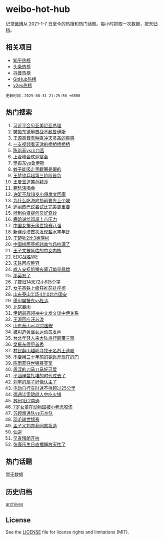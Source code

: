 # weibo-hot-hub

记录[微博](https://www.weibo.com)从 2021-1-7 日至今的热搜和热门话题。每小时抓取一次数据，按天[归档](archives)。

## 相关项目

- [知乎热榜](https://github.com/snaildev/zhihu-hot-hub)
- [头条热榜](https://github.com/snaildev/toutiao-hot-hub)
- [抖音热榜](https://github.com/snaildev/douyin-hot-hub)
- [GitHub热榜](https://github.com/snaildev/github-hot-hub)
- [v2ex热榜](https://github.com/snaildev/v2ex-hot-hub)


`更新时间：2025-08-31 21:25:50 +0800`

## 热门搜索

1. [习近平会见亚美尼亚总理](https://m.weibo.cn/search?containerid=100103type%3D1%26t%3D10%26q%3D%23%E4%B9%A0%E8%BF%91%E5%B9%B3%E4%BC%9A%E8%A7%81%E4%BA%9A%E7%BE%8E%E5%B0%BC%E4%BA%9A%E6%80%BB%E7%90%86%23&stream_entry_id=51&isnewpage=1&extparam=seat%3D1%26pos%3D0%26c_type%3D51%26cate%3D10103%26q%3D%2523%25E4%25B9%25A0%25E8%25BF%2591%25E5%25B9%25B3%25E4%25BC%259A%25E8%25A7%2581%25E4%25BA%259A%25E7%25BE%258E%25E5%25B0%25BC%25E4%25BA%259A%25E6%2580%25BB%25E7%2590%2586%2523%26filter_type%3Drealtimehot%26dgr%3D0%26stream_entry_id%3D51%26display_time%3D1756646749%26pre_seqid%3D175664674942892971337)
1. [樊振东德甲首战不敌鲁伊斯](https://m.weibo.cn/search?containerid=100103type%3D1%26t%3D10%26q%3D%23%E6%A8%8A%E6%8C%AF%E4%B8%9C%E5%BE%B7%E7%94%B2%E9%A6%96%E6%88%98%E4%B8%8D%E6%95%8C%E9%B2%81%E4%BC%8A%E6%96%AF%23&stream_entry_id=31&isnewpage=1&extparam=seat%3D1%26c_type%3D31%26cate%3D5001%26q%3D%2523%25E6%25A8%258A%25E6%258C%25AF%25E4%25B8%259C%25E5%25BE%25B7%25E7%2594%25B2%25E9%25A6%2596%25E6%2588%2598%25E4%25B8%258D%25E6%2595%258C%25E9%25B2%2581%25E4%25BC%258A%25E6%2596%25AF%2523%26flag%3D1%26dgr%3D0%26stream_entry_id%3D31%26pos%3D0%26realpos%3D1%26band_rank%3D1%26filter_type%3Drealtimehot%26lcate%3D5001%26display_time%3D1756646749%26pre_seqid%3D175664674942892971337)
1. [王源高音有种直冲天灵盖的爽感](https://m.weibo.cn/search?containerid=100103type%3D1%26t%3D10%26q%3D%E7%8E%8B%E6%BA%90%E9%AB%98%E9%9F%B3%E6%9C%89%E7%A7%8D%E7%9B%B4%E5%86%B2%E5%A4%A9%E7%81%B5%E7%9B%96%E7%9A%84%E7%88%BD%E6%84%9F&stream_entry_id=31&isnewpage=1&extparam=seat%3D1%26c_type%3D31%26cate%3D5001%26q%3D%25E7%258E%258B%25E6%25BA%2590%25E9%25AB%2598%25E9%259F%25B3%25E6%259C%2589%25E7%25A7%258D%25E7%259B%25B4%25E5%2586%25B2%25E5%25A4%25A9%25E7%2581%25B5%25E7%259B%2596%25E7%259A%2584%25E7%2588%25BD%25E6%2584%259F%26flag%3D1%26dgr%3D0%26stream_entry_id%3D31%26pos%3D1%26realpos%3D2%26band_rank%3D2%26filter_type%3Drealtimehot%26lcate%3D5001%26display_time%3D1756646749%26pre_seqid%3D175664674942892971337)
1. [一支视频看天津的桥桥桥桥桥](https://m.weibo.cn/search?containerid=100103type%3D1%26t%3D10%26q%3D%23%E4%B8%80%E6%94%AF%E8%A7%86%E9%A2%91%E7%9C%8B%E5%A4%A9%E6%B4%A5%E7%9A%84%E6%A1%A5%E6%A1%A5%E6%A1%A5%E6%A1%A5%E6%A1%A5%23&stream_entry_id=31&isnewpage=1&extparam=seat%3D1%26c_type%3D31%26cate%3D5001%26q%3D%2523%25E4%25B8%2580%25E6%2594%25AF%25E8%25A7%2586%25E9%25A2%2591%25E7%259C%258B%25E5%25A4%25A9%25E6%25B4%25A5%25E7%259A%2584%25E6%25A1%25A5%25E6%25A1%25A5%25E6%25A1%25A5%25E6%25A1%25A5%25E6%25A1%25A5%2523%26flag%3D0%26dgr%3D0%26stream_entry_id%3D31%26pos%3D2%26realpos%3D3%26band_rank%3D3%26filter_type%3Drealtimehot%26lcate%3D5001%26display_time%3D1756646749%26pre_seqid%3D175664674942892971337)
1. [陈雨菲vs山口茜](https://m.weibo.cn/search?containerid=100103type%3D1%26t%3D10%26q%3D%23%E9%99%88%E9%9B%A8%E8%8F%B2vs%E5%B1%B1%E5%8F%A3%E8%8C%9C%23&stream_entry_id=31&isnewpage=1&extparam=seat%3D1%26c_type%3D31%26cate%3D5001%26q%3D%2523%25E9%2599%2588%25E9%259B%25A8%25E8%258F%25B2vs%25E5%25B1%25B1%25E5%258F%25A3%25E8%258C%259C%2523%26flag%3D1%26dgr%3D0%26stream_entry_id%3D31%26pos%3D3%26realpos%3D4%26band_rank%3D4%26filter_type%3Drealtimehot%26lcate%3D5001%26display_time%3D1756646749%26pre_seqid%3D175664674942892971337)
1. [上合峰会欢迎宴会](https://m.weibo.cn/search?containerid=100103type%3D1%26t%3D10%26q%3D%23%E4%B8%8A%E5%90%88%E5%B3%B0%E4%BC%9A%E6%AC%A2%E8%BF%8E%E5%AE%B4%E4%BC%9A%23&stream_entry_id=31&isnewpage=1&extparam=seat%3D1%26c_type%3D31%26cate%3D5001%26q%3D%2523%25E4%25B8%258A%25E5%2590%2588%25E5%25B3%25B0%25E4%25BC%259A%25E6%25AC%25A2%25E8%25BF%258E%25E5%25AE%25B4%25E4%25BC%259A%2523%26flag%3D1%26dgr%3D0%26stream_entry_id%3D31%26pos%3D4%26realpos%3D5%26band_rank%3D5%26filter_type%3Drealtimehot%26lcate%3D5001%26display_time%3D1756646749%26pre_seqid%3D175664674942892971337)
1. [樊振东vs鲁伊斯](https://m.weibo.cn/search?containerid=100103type%3D1%26t%3D10%26q%3D%23%E6%A8%8A%E6%8C%AF%E4%B8%9Cvs%E9%B2%81%E4%BC%8A%E6%96%AF%23&stream_entry_id=31&isnewpage=1&extparam=seat%3D1%26c_type%3D31%26cate%3D5001%26q%3D%2523%25E6%25A8%258A%25E6%258C%25AF%25E4%25B8%259Cvs%25E9%25B2%2581%25E4%25BC%258A%25E6%2596%25AF%2523%26flag%3D1%26dgr%3D0%26stream_entry_id%3D31%26pos%3D5%26realpos%3D6%26band_rank%3D6%26filter_type%3Drealtimehot%26lcate%3D5001%26display_time%3D1756646749%26pre_seqid%3D175664674942892971337)
1. [蚊子能吸走黑眼圈是假的](https://m.weibo.cn/search?containerid=100103type%3D1%26t%3D10%26q%3D%23%E8%9A%8A%E5%AD%90%E8%83%BD%E5%90%B8%E8%B5%B0%E9%BB%91%E7%9C%BC%E5%9C%88%E6%98%AF%E5%81%87%E7%9A%84%23&stream_entry_id=31&isnewpage=1&extparam=seat%3D1%26c_type%3D31%26is_ad_pos%3D1%26cate%3D5001%26q%3D%2523%25E8%259A%258A%25E5%25AD%2590%25E8%2583%25BD%25E5%2590%25B8%25E8%25B5%25B0%25E9%25BB%2591%25E7%259C%25BC%25E5%259C%2588%25E6%2598%25AF%25E5%2581%2587%25E7%259A%2584%2523%26dgr%3D0%26adid%3D299314%26pos%3D6%26lcate%3D5001%26band_rank%3D7%26filter_type%3Drealtimehot%26stream_entry_id%3D31%26display_time%3D1756646749%26pre_seqid%3D175664674942892971337)
1. [王楚钦乒超第三阶段首负](https://m.weibo.cn/search?containerid=100103type%3D1%26t%3D10%26q%3D%E7%8E%8B%E6%A5%9A%E9%92%A6%E4%B9%92%E8%B6%85%E7%AC%AC%E4%B8%89%E9%98%B6%E6%AE%B5%E9%A6%96%E8%B4%9F&stream_entry_id=31&isnewpage=1&extparam=seat%3D1%26c_type%3D31%26cate%3D5001%26q%3D%25E7%258E%258B%25E6%25A5%259A%25E9%2592%25A6%25E4%25B9%2592%25E8%25B6%2585%25E7%25AC%25AC%25E4%25B8%2589%25E9%2598%25B6%25E6%25AE%25B5%25E9%25A6%2596%25E8%25B4%259F%26flag%3D1%26dgr%3D0%26stream_entry_id%3D31%26pos%3D7%26realpos%3D7%26band_rank%3D7%26filter_type%3Drealtimehot%26lcate%3D5001%26display_time%3D1756646749%26pre_seqid%3D175664674942892971337)
1. [王曼昱逗笑孙颖莎](https://m.weibo.cn/search?containerid=100103type%3D1%26t%3D10%26q%3D%E7%8E%8B%E6%9B%BC%E6%98%B1%E9%80%97%E7%AC%91%E5%AD%99%E9%A2%96%E8%8E%8E&stream_entry_id=31&isnewpage=1&extparam=seat%3D1%26c_type%3D31%26cate%3D5001%26q%3D%25E7%258E%258B%25E6%259B%25BC%25E6%2598%25B1%25E9%2580%2597%25E7%25AC%2591%25E5%25AD%2599%25E9%25A2%2596%25E8%258E%258E%26flag%3D1%26dgr%3D0%26stream_entry_id%3D31%26pos%3D8%26realpos%3D8%26band_rank%3D8%26filter_type%3Drealtimehot%26lcate%3D5001%26display_time%3D1756646749%26pre_seqid%3D175664674942892971337)
1. [鹿晗演唱会](https://m.weibo.cn/search?containerid=100103type%3D1%26t%3D10%26q%3D%E9%B9%BF%E6%99%97%E6%BC%94%E5%94%B1%E4%BC%9A&stream_entry_id=31&isnewpage=1&extparam=seat%3D1%26c_type%3D31%26cate%3D5001%26q%3D%25E9%25B9%25BF%25E6%2599%2597%25E6%25BC%2594%25E5%2594%25B1%25E4%25BC%259A%26flag%3D1%26dgr%3D0%26stream_entry_id%3D31%26pos%3D9%26realpos%3D9%26band_rank%3D9%26filter_type%3Drealtimehot%26lcate%3D5001%26display_time%3D1756646749%26pre_seqid%3D175664674942892971337)
1. [许昕不敌18岁小将发文回家](https://m.weibo.cn/search?containerid=100103type%3D1%26t%3D10%26q%3D%23%E8%AE%B8%E6%98%95%E4%B8%8D%E6%95%8C18%E5%B2%81%E5%B0%8F%E5%B0%86%E5%8F%91%E6%96%87%E5%9B%9E%E5%AE%B6%23&stream_entry_id=31&isnewpage=1&extparam=seat%3D1%26c_type%3D31%26cate%3D5001%26q%3D%2523%25E8%25AE%25B8%25E6%2598%2595%25E4%25B8%258D%25E6%2595%258C18%25E5%25B2%2581%25E5%25B0%258F%25E5%25B0%2586%25E5%258F%2591%25E6%2596%2587%25E5%259B%259E%25E5%25AE%25B6%2523%26flag%3D0%26dgr%3D0%26stream_entry_id%3D31%26pos%3D10%26realpos%3D10%26band_rank%3D10%26filter_type%3Drealtimehot%26lcate%3D5001%26display_time%3D1756646749%26pre_seqid%3D175664674942892971337)
1. [为什么吃海底捞前要先上个坡](https://m.weibo.cn/search?containerid=100103type%3D1%26t%3D10%26q%3D%23%E4%B8%BA%E4%BB%80%E4%B9%88%E5%90%83%E6%B5%B7%E5%BA%95%E6%8D%9E%E5%89%8D%E8%A6%81%E5%85%88%E4%B8%8A%E4%B8%AA%E5%9D%A1%23&stream_entry_id=31&isnewpage=1&extparam=seat%3D1%26c_type%3D31%26cate%3D5001%26q%3D%2523%25E4%25B8%25BA%25E4%25BB%2580%25E4%25B9%2588%25E5%2590%2583%25E6%25B5%25B7%25E5%25BA%2595%25E6%258D%259E%25E5%2589%258D%25E8%25A6%2581%25E5%2585%2588%25E4%25B8%258A%25E4%25B8%25AA%25E5%259D%25A1%2523%26flag%3D1%26dgr%3D0%26stream_entry_id%3D31%26pos%3D11%26realpos%3D11%26band_rank%3D11%26filter_type%3Drealtimehot%26lcate%3D5001%26display_time%3D1756646749%26pre_seqid%3D175664674942892971337)
1. [迪丽热巴说尝试比完美更重要](https://m.weibo.cn/search?containerid=100103type%3D1%26t%3D10%26q%3D%23%E8%BF%AA%E4%B8%BD%E7%83%AD%E5%B7%B4%E8%AF%B4%E5%B0%9D%E8%AF%95%E6%AF%94%E5%AE%8C%E7%BE%8E%E6%9B%B4%E9%87%8D%E8%A6%81%23&stream_entry_id=31&isnewpage=1&extparam=seat%3D1%26c_type%3D31%26cate%3D5001%26q%3D%2523%25E8%25BF%25AA%25E4%25B8%25BD%25E7%2583%25AD%25E5%25B7%25B4%25E8%25AF%25B4%25E5%25B0%259D%25E8%25AF%2595%25E6%25AF%2594%25E5%25AE%258C%25E7%25BE%258E%25E6%259B%25B4%25E9%2587%258D%25E8%25A6%2581%2523%26flag%3D1%26dgr%3D0%26stream_entry_id%3D31%26pos%3D12%26realpos%3D12%26band_rank%3D12%26filter_type%3Drealtimehot%26lcate%3D5001%26display_time%3D1756646749%26pre_seqid%3D175664674942892971337)
1. [听到伯贤提何炅好奇妙](https://m.weibo.cn/search?containerid=100103type%3D1%26t%3D10%26q%3D%E5%90%AC%E5%88%B0%E4%BC%AF%E8%B4%A4%E6%8F%90%E4%BD%95%E7%82%85%E5%A5%BD%E5%A5%87%E5%A6%99&stream_entry_id=31&isnewpage=1&extparam=seat%3D1%26c_type%3D31%26cate%3D5001%26q%3D%25E5%2590%25AC%25E5%2588%25B0%25E4%25BC%25AF%25E8%25B4%25A4%25E6%258F%2590%25E4%25BD%2595%25E7%2582%2585%25E5%25A5%25BD%25E5%25A5%2587%25E5%25A6%2599%26flag%3D1%26dgr%3D0%26stream_entry_id%3D31%26pos%3D13%26realpos%3D13%26band_rank%3D13%26filter_type%3Drealtimehot%26lcate%3D5001%26display_time%3D1756646749%26pre_seqid%3D175664674942892971337)
1. [鹿晗说给邓超上点压力](https://m.weibo.cn/search?containerid=100103type%3D1%26t%3D10%26q%3D%E9%B9%BF%E6%99%97%E8%AF%B4%E7%BB%99%E9%82%93%E8%B6%85%E4%B8%8A%E7%82%B9%E5%8E%8B%E5%8A%9B&stream_entry_id=31&isnewpage=1&extparam=seat%3D1%26c_type%3D31%26cate%3D5001%26q%3D%25E9%25B9%25BF%25E6%2599%2597%25E8%25AF%25B4%25E7%25BB%2599%25E9%2582%2593%25E8%25B6%2585%25E4%25B8%258A%25E7%2582%25B9%25E5%258E%258B%25E5%258A%259B%26flag%3D1%26dgr%3D0%26stream_entry_id%3D31%26pos%3D14%26realpos%3D14%26band_rank%3D14%26filter_type%3Drealtimehot%26lcate%3D5001%26display_time%3D1756646749%26pre_seqid%3D175664674942892971337)
1. [中国女排无缘世锦赛八强](https://m.weibo.cn/search?containerid=100103type%3D1%26t%3D10%26q%3D%23%E4%B8%AD%E5%9B%BD%E5%A5%B3%E6%8E%92%E6%97%A0%E7%BC%98%E4%B8%96%E9%94%A6%E8%B5%9B%E5%85%AB%E5%BC%BA%23&stream_entry_id=31&isnewpage=1&extparam=seat%3D1%26c_type%3D31%26cate%3D5001%26q%3D%2523%25E4%25B8%25AD%25E5%259B%25BD%25E5%25A5%25B3%25E6%258E%2592%25E6%2597%25A0%25E7%25BC%2598%25E4%25B8%2596%25E9%2594%25A6%25E8%25B5%259B%25E5%2585%25AB%25E5%25BC%25BA%2523%26flag%3D1%26dgr%3D0%26stream_entry_id%3D31%26pos%3D15%26realpos%3D15%26band_rank%3D15%26filter_type%3Drealtimehot%26lcate%3D5001%26display_time%3D1756646749%26pre_seqid%3D175664674942892971337)
1. [新疆沙漠首次发现盐水丰年虾](https://m.weibo.cn/search?containerid=100103type%3D1%26t%3D10%26q%3D%23%E6%96%B0%E7%96%86%E6%B2%99%E6%BC%A0%E9%A6%96%E6%AC%A1%E5%8F%91%E7%8E%B0%E7%9B%90%E6%B0%B4%E4%B8%B0%E5%B9%B4%E8%99%BE%23&stream_entry_id=31&isnewpage=1&extparam=seat%3D1%26c_type%3D31%26cate%3D5001%26q%3D%2523%25E6%2596%25B0%25E7%2596%2586%25E6%25B2%2599%25E6%25BC%25A0%25E9%25A6%2596%25E6%25AC%25A1%25E5%258F%2591%25E7%258E%25B0%25E7%259B%2590%25E6%25B0%25B4%25E4%25B8%25B0%25E5%25B9%25B4%25E8%2599%25BE%2523%26flag%3D0%26dgr%3D0%26stream_entry_id%3D31%26pos%3D16%26realpos%3D16%26band_rank%3D16%26filter_type%3Drealtimehot%26lcate%3D5001%26display_time%3D1756646749%26pre_seqid%3D175664674942892971337)
1. [王楚钦2比3徐瑛彬](https://m.weibo.cn/search?containerid=100103type%3D1%26t%3D10%26q%3D%23%E7%8E%8B%E6%A5%9A%E9%92%A62%E6%AF%943%E5%BE%90%E7%91%9B%E5%BD%AC%23&stream_entry_id=31&isnewpage=1&extparam=seat%3D1%26c_type%3D31%26cate%3D5001%26q%3D%2523%25E7%258E%258B%25E6%25A5%259A%25E9%2592%25A62%25E6%25AF%25943%25E5%25BE%2590%25E7%2591%259B%25E5%25BD%25AC%2523%26flag%3D1%26dgr%3D0%26stream_entry_id%3D31%26pos%3D17%26realpos%3D17%26band_rank%3D17%26filter_type%3Drealtimehot%26lcate%3D5001%26display_time%3D1756646749%26pre_seqid%3D175664674942892971337)
1. [中国排面亮相越南气场拉满了](https://m.weibo.cn/search?containerid=100103type%3D1%26t%3D10%26q%3D%23%E4%B8%AD%E5%9B%BD%E6%8E%92%E9%9D%A2%E4%BA%AE%E7%9B%B8%E8%B6%8A%E5%8D%97%E6%B0%94%E5%9C%BA%E6%8B%89%E6%BB%A1%E4%BA%86%23&stream_entry_id=31&isnewpage=1&extparam=seat%3D1%26c_type%3D31%26cate%3D5001%26q%3D%2523%25E4%25B8%25AD%25E5%259B%25BD%25E6%258E%2592%25E9%259D%25A2%25E4%25BA%25AE%25E7%259B%25B8%25E8%25B6%258A%25E5%258D%2597%25E6%25B0%2594%25E5%259C%25BA%25E6%258B%2589%25E6%25BB%25A1%25E4%25BA%2586%2523%26flag%3D1%26dgr%3D0%26stream_entry_id%3D31%26pos%3D18%26realpos%3D18%26band_rank%3D18%26filter_type%3Drealtimehot%26lcate%3D5001%26display_time%3D1756646749%26pre_seqid%3D175664674942892971337)
1. [王子文被低估的中女内核](https://m.weibo.cn/search?containerid=100103type%3D1%26t%3D10%26q%3D%E7%8E%8B%E5%AD%90%E6%96%87%E8%A2%AB%E4%BD%8E%E4%BC%B0%E7%9A%84%E4%B8%AD%E5%A5%B3%E5%86%85%E6%A0%B8&stream_entry_id=31&isnewpage=1&extparam=seat%3D1%26c_type%3D31%26cate%3D5001%26q%3D%25E7%258E%258B%25E5%25AD%2590%25E6%2596%2587%25E8%25A2%25AB%25E4%25BD%258E%25E4%25BC%25B0%25E7%259A%2584%25E4%25B8%25AD%25E5%25A5%25B3%25E5%2586%2585%25E6%25A0%25B8%26flag%3D1%26dgr%3D0%26stream_entry_id%3D31%26pos%3D19%26realpos%3D19%26band_rank%3D19%26filter_type%3Drealtimehot%26lcate%3D5001%26display_time%3D1756646749%26pre_seqid%3D175664674942892971337)
1. [EDG战胜WE](https://m.weibo.cn/search?containerid=100103type%3D1%26t%3D10%26q%3D%23EDG%E6%88%98%E8%83%9CWE%23&stream_entry_id=31&isnewpage=1&extparam=seat%3D1%26c_type%3D31%26cate%3D5001%26q%3D%2523EDG%25E6%2588%2598%25E8%2583%259CWE%2523%26flag%3D1%26dgr%3D0%26stream_entry_id%3D31%26pos%3D20%26realpos%3D20%26band_rank%3D20%26filter_type%3Drealtimehot%26lcate%3D5001%26display_time%3D1756646749%26pre_seqid%3D175664674942892971337)
1. [宋轶回应整容](https://m.weibo.cn/search?containerid=100103type%3D1%26t%3D10%26q%3D%E5%AE%8B%E8%BD%B6%E5%9B%9E%E5%BA%94%E6%95%B4%E5%AE%B9&stream_entry_id=31&isnewpage=1&extparam=seat%3D1%26c_type%3D31%26cate%3D5001%26q%3D%25E5%25AE%258B%25E8%25BD%25B6%25E5%259B%259E%25E5%25BA%2594%25E6%2595%25B4%25E5%25AE%25B9%26flag%3D2%26dgr%3D0%26stream_entry_id%3D31%26pos%3D21%26realpos%3D21%26band_rank%3D21%26filter_type%3Drealtimehot%26lcate%3D5001%26display_time%3D1756646749%26pre_seqid%3D175664674942892971337)
1. [成人安抚奶嘴夜间订单量暴增](https://m.weibo.cn/search?containerid=100103type%3D1%26t%3D10%26q%3D%23%E6%88%90%E4%BA%BA%E5%AE%89%E6%8A%9A%E5%A5%B6%E5%98%B4%E5%A4%9C%E9%97%B4%E8%AE%A2%E5%8D%95%E9%87%8F%E6%9A%B4%E5%A2%9E%23&stream_entry_id=31&isnewpage=1&extparam=seat%3D1%26c_type%3D31%26cate%3D5001%26q%3D%2523%25E6%2588%2590%25E4%25BA%25BA%25E5%25AE%2589%25E6%258A%259A%25E5%25A5%25B6%25E5%2598%25B4%25E5%25A4%259C%25E9%2597%25B4%25E8%25AE%25A2%25E5%258D%2595%25E9%2587%258F%25E6%259A%25B4%25E5%25A2%259E%2523%26flag%3D2%26dgr%3D0%26stream_entry_id%3D31%26pos%3D22%26realpos%3D22%26band_rank%3D22%26filter_type%3Drealtimehot%26lcate%3D5001%26display_time%3D1756646749%26pre_seqid%3D175664674942892971337)
1. [那英怒了](https://m.weibo.cn/search?containerid=100103type%3D1%26t%3D10%26q%3D%23%E9%82%A3%E8%8B%B1%E6%80%92%E4%BA%86%23&stream_entry_id=31&isnewpage=1&extparam=seat%3D1%26c_type%3D31%26cate%3D5001%26q%3D%2523%25E9%2582%25A3%25E8%258B%25B1%25E6%2580%2592%25E4%25BA%2586%2523%26flag%3D2%26dgr%3D0%26stream_entry_id%3D31%26pos%3D23%26realpos%3D23%26band_rank%3D23%26filter_type%3Drealtimehot%26lcate%3D5001%26display_time%3D1756646749%26pre_seqid%3D175664674942892971337)
1. [子夜归14天72小时5个字](https://m.weibo.cn/search?containerid=100103type%3D1%26t%3D10%26q%3D%E5%AD%90%E5%A4%9C%E5%BD%9214%E5%A4%A972%E5%B0%8F%E6%97%B65%E4%B8%AA%E5%AD%97&stream_entry_id=31&isnewpage=1&extparam=seat%3D1%26c_type%3D31%26cate%3D5001%26q%3D%25E5%25AD%2590%25E5%25A4%259C%25E5%25BD%259214%25E5%25A4%25A972%25E5%25B0%258F%25E6%2597%25B65%25E4%25B8%25AA%25E5%25AD%2597%26flag%3D0%26dgr%3D0%26stream_entry_id%3D31%26pos%3D24%26realpos%3D24%26band_rank%3D24%26filter_type%3Drealtimehot%26lcate%3D5001%26display_time%3D1756646749%26pre_seqid%3D175664674942892971337)
1. [女子高铁上疯狂推前排座椅](https://m.weibo.cn/search?containerid=100103type%3D1%26t%3D10%26q%3D%23%E5%A5%B3%E5%AD%90%E9%AB%98%E9%93%81%E4%B8%8A%E7%96%AF%E7%8B%82%E6%8E%A8%E5%89%8D%E6%8E%92%E5%BA%A7%E6%A4%85%23&stream_entry_id=31&isnewpage=1&extparam=seat%3D1%26c_type%3D31%26cate%3D5001%26q%3D%2523%25E5%25A5%25B3%25E5%25AD%2590%25E9%25AB%2598%25E9%2593%2581%25E4%25B8%258A%25E7%2596%25AF%25E7%258B%2582%25E6%258E%25A8%25E5%2589%258D%25E6%258E%2592%25E5%25BA%25A7%25E6%25A4%2585%2523%26flag%3D0%26dgr%3D0%26stream_entry_id%3D31%26pos%3D25%26realpos%3D25%26band_rank%3D25%26filter_type%3Drealtimehot%26lcate%3D5001%26display_time%3D1756646749%26pre_seqid%3D175664674942892971337)
1. [山东泰山半场4比0北京国安](https://m.weibo.cn/search?containerid=100103type%3D1%26t%3D10%26q%3D%23%E5%B1%B1%E4%B8%9C%E6%B3%B0%E5%B1%B1%E5%8D%8A%E5%9C%BA4%E6%AF%940%E5%8C%97%E4%BA%AC%E5%9B%BD%E5%AE%89%23&stream_entry_id=31&isnewpage=1&extparam=seat%3D1%26c_type%3D31%26cate%3D5001%26q%3D%2523%25E5%25B1%25B1%25E4%25B8%259C%25E6%25B3%25B0%25E5%25B1%25B1%25E5%258D%258A%25E5%259C%25BA4%25E6%25AF%25940%25E5%258C%2597%25E4%25BA%25AC%25E5%259B%25BD%25E5%25AE%2589%2523%26flag%3D1%26dgr%3D0%26stream_entry_id%3D31%26pos%3D26%26realpos%3D26%26band_rank%3D26%26filter_type%3Drealtimehot%26lcate%3D5001%26display_time%3D1756646749%26pre_seqid%3D175664674942892971337)
1. [德甲樊振东vs杜达](https://m.weibo.cn/search?containerid=100103type%3D1%26t%3D10%26q%3D%23%E5%BE%B7%E7%94%B2%E6%A8%8A%E6%8C%AF%E4%B8%9Cvs%E6%9D%9C%E8%BE%BE%23&stream_entry_id=31&isnewpage=1&extparam=seat%3D1%26c_type%3D31%26cate%3D5001%26q%3D%2523%25E5%25BE%25B7%25E7%2594%25B2%25E6%25A8%258A%25E6%258C%25AF%25E4%25B8%259Cvs%25E6%259D%259C%25E8%25BE%25BE%2523%26flag%3D1%26dgr%3D0%26stream_entry_id%3D31%26pos%3D27%26realpos%3D27%26band_rank%3D27%26filter_type%3Drealtimehot%26lcate%3D5001%26display_time%3D1756646749%26pre_seqid%3D175664674942892971337)
1. [北京暴雨](https://m.weibo.cn/search?containerid=100103type%3D1%26t%3D10%26q%3D%E5%8C%97%E4%BA%AC%E6%9A%B4%E9%9B%A8&stream_entry_id=31&isnewpage=1&extparam=seat%3D1%26c_type%3D31%26cate%3D5001%26q%3D%25E5%258C%2597%25E4%25BA%25AC%25E6%259A%25B4%25E9%259B%25A8%26flag%3D1%26dgr%3D0%26stream_entry_id%3D31%26pos%3D28%26realpos%3D28%26band_rank%3D28%26filter_type%3Drealtimehot%26lcate%3D5001%26display_time%3D1756646749%26pre_seqid%3D175664674942892971337)
1. [伊朗最高领袖中文发文谈中伊关系](https://m.weibo.cn/search?containerid=100103type%3D1%26t%3D10%26q%3D%23%E4%BC%8A%E6%9C%97%E6%9C%80%E9%AB%98%E9%A2%86%E8%A2%96%E4%B8%AD%E6%96%87%E5%8F%91%E6%96%87%E8%B0%88%E4%B8%AD%E4%BC%8A%E5%85%B3%E7%B3%BB%23&stream_entry_id=31&isnewpage=1&extparam=seat%3D1%26c_type%3D31%26cate%3D5001%26q%3D%2523%25E4%25BC%258A%25E6%259C%2597%25E6%259C%2580%25E9%25AB%2598%25E9%25A2%2586%25E8%25A2%2596%25E4%25B8%25AD%25E6%2596%2587%25E5%258F%2591%25E6%2596%2587%25E8%25B0%2588%25E4%25B8%25AD%25E4%25BC%258A%25E5%2585%25B3%25E7%25B3%25BB%2523%26flag%3D0%26dgr%3D0%26stream_entry_id%3D31%26pos%3D29%26realpos%3D29%26band_rank%3D29%26filter_type%3Drealtimehot%26lcate%3D5001%26display_time%3D1756646749%26pre_seqid%3D175664674942892971337)
1. [王源回应汪苏泷](https://m.weibo.cn/search?containerid=100103type%3D1%26t%3D10%26q%3D%23%E7%8E%8B%E6%BA%90%E5%9B%9E%E5%BA%94%E6%B1%AA%E8%8B%8F%E6%B3%B7%23&stream_entry_id=31&isnewpage=1&extparam=seat%3D1%26c_type%3D31%26cate%3D5001%26q%3D%2523%25E7%258E%258B%25E6%25BA%2590%25E5%259B%259E%25E5%25BA%2594%25E6%25B1%25AA%25E8%258B%258F%25E6%25B3%25B7%2523%26flag%3D0%26dgr%3D0%26stream_entry_id%3D31%26pos%3D30%26realpos%3D30%26band_rank%3D30%26filter_type%3Drealtimehot%26lcate%3D5001%26display_time%3D1756646749%26pre_seqid%3D175664674942892971337)
1. [山东泰山vs北京国安](https://m.weibo.cn/search?containerid=100103type%3D1%26t%3D10%26q%3D%23%E5%B1%B1%E4%B8%9C%E6%B3%B0%E5%B1%B1vs%E5%8C%97%E4%BA%AC%E5%9B%BD%E5%AE%89%23&stream_entry_id=31&isnewpage=1&extparam=seat%3D1%26c_type%3D31%26cate%3D5001%26q%3D%2523%25E5%25B1%25B1%25E4%25B8%259C%25E6%25B3%25B0%25E5%25B1%25B1vs%25E5%258C%2597%25E4%25BA%25AC%25E5%259B%25BD%25E5%25AE%2589%2523%26flag%3D0%26dgr%3D0%26stream_entry_id%3D31%26pos%3D31%26realpos%3D31%26band_rank%3D31%26filter_type%3Drealtimehot%26lcate%3D5001%26display_time%3D1756646749%26pre_seqid%3D175664674942892971337)
1. [被AI造黄谣女运动员发声](https://m.weibo.cn/search?containerid=100103type%3D1%26t%3D10%26q%3D%23%E8%A2%ABAI%E9%80%A0%E9%BB%84%E8%B0%A3%E5%A5%B3%E8%BF%90%E5%8A%A8%E5%91%98%E5%8F%91%E5%A3%B0%23&stream_entry_id=31&isnewpage=1&extparam=seat%3D1%26c_type%3D31%26cate%3D5001%26q%3D%2523%25E8%25A2%25ABAI%25E9%2580%25A0%25E9%25BB%2584%25E8%25B0%25A3%25E5%25A5%25B3%25E8%25BF%2590%25E5%258A%25A8%25E5%2591%2598%25E5%258F%2591%25E5%25A3%25B0%2523%26flag%3D1%26dgr%3D0%26stream_entry_id%3D31%26pos%3D32%26realpos%3D32%26band_rank%3D32%26filter_type%3Drealtimehot%26lcate%3D5001%26display_time%3D1756646749%26pre_seqid%3D175664674942892971337)
1. [台北年轻人来大陆旅行颠覆三观](https://m.weibo.cn/search?containerid=100103type%3D1%26t%3D10%26q%3D%E5%8F%B0%E5%8C%97%E5%B9%B4%E8%BD%BB%E4%BA%BA%E6%9D%A5%E5%A4%A7%E9%99%86%E6%97%85%E8%A1%8C%E9%A2%A0%E8%A6%86%E4%B8%89%E8%A7%82&stream_entry_id=31&isnewpage=1&extparam=seat%3D1%26c_type%3D31%26cate%3D5001%26q%3D%25E5%258F%25B0%25E5%258C%2597%25E5%25B9%25B4%25E8%25BD%25BB%25E4%25BA%25BA%25E6%259D%25A5%25E5%25A4%25A7%25E9%2599%2586%25E6%2597%2585%25E8%25A1%258C%25E9%25A2%25A0%25E8%25A6%2586%25E4%25B8%2589%25E8%25A7%2582%26flag%3D1%26dgr%3D0%26stream_entry_id%3D31%26pos%3D33%26realpos%3D33%26band_rank%3D33%26filter_type%3Drealtimehot%26lcate%3D5001%26display_time%3D1756646749%26pre_seqid%3D175664674942892971337)
1. [樊振东德甲首秀](https://m.weibo.cn/search?containerid=100103type%3D1%26t%3D10%26q%3D%23%E6%A8%8A%E6%8C%AF%E4%B8%9C%E5%BE%B7%E7%94%B2%E9%A6%96%E7%A7%80%23&stream_entry_id=31&isnewpage=1&extparam=seat%3D1%26c_type%3D31%26cate%3D5001%26q%3D%2523%25E6%25A8%258A%25E6%258C%25AF%25E4%25B8%259C%25E5%25BE%25B7%25E7%2594%25B2%25E9%25A6%2596%25E7%25A7%2580%2523%26flag%3D0%26dgr%3D0%26stream_entry_id%3D31%26pos%3D34%26realpos%3D34%26band_rank%3D34%26filter_type%3Drealtimehot%26lcate%3D5001%26display_time%3D1756646749%26pre_seqid%3D175664674942892971337)
1. [村民翻山越岭寻找无名烈士遗骸](https://m.weibo.cn/search?containerid=100103type%3D1%26t%3D10%26q%3D%23%E6%9D%91%E6%B0%91%E7%BF%BB%E5%B1%B1%E8%B6%8A%E5%B2%AD%E5%AF%BB%E6%89%BE%E6%97%A0%E5%90%8D%E7%83%88%E5%A3%AB%E9%81%97%E9%AA%B8%23&stream_entry_id=31&isnewpage=1&extparam=seat%3D1%26c_type%3D31%26cate%3D5001%26q%3D%2523%25E6%259D%2591%25E6%25B0%2591%25E7%25BF%25BB%25E5%25B1%25B1%25E8%25B6%258A%25E5%25B2%25AD%25E5%25AF%25BB%25E6%2589%25BE%25E6%2597%25A0%25E5%2590%258D%25E7%2583%2588%25E5%25A3%25AB%25E9%2581%2597%25E9%25AA%25B8%2523%26flag%3D1%26dgr%3D0%26stream_entry_id%3D31%26pos%3D35%26realpos%3D35%26band_rank%3D35%26filter_type%3Drealtimehot%26lcate%3D5001%26display_time%3D1756646749%26pre_seqid%3D175664674942892971337)
1. [不要用三十年前的钥匙开现在的门](https://m.weibo.cn/search?containerid=100103type%3D1%26t%3D10%26q%3D%E4%B8%8D%E8%A6%81%E7%94%A8%E4%B8%89%E5%8D%81%E5%B9%B4%E5%89%8D%E7%9A%84%E9%92%A5%E5%8C%99%E5%BC%80%E7%8E%B0%E5%9C%A8%E7%9A%84%E9%97%A8&stream_entry_id=31&isnewpage=1&extparam=seat%3D1%26c_type%3D31%26cate%3D5001%26q%3D%25E4%25B8%258D%25E8%25A6%2581%25E7%2594%25A8%25E4%25B8%2589%25E5%258D%2581%25E5%25B9%25B4%25E5%2589%258D%25E7%259A%2584%25E9%2592%25A5%25E5%258C%2599%25E5%25BC%2580%25E7%258E%25B0%25E5%259C%25A8%25E7%259A%2584%25E9%2597%25A8%26flag%3D1%26dgr%3D0%26stream_entry_id%3D31%26pos%3D36%26realpos%3D36%26band_rank%3D36%26filter_type%3Drealtimehot%26lcate%3D5001%26display_time%3D1756646749%26pre_seqid%3D175664674942892971337)
1. [陈雨菲夺世锦赛亚军](https://m.weibo.cn/search?containerid=100103type%3D1%26t%3D10%26q%3D%23%E9%99%88%E9%9B%A8%E8%8F%B2%E5%A4%BA%E4%B8%96%E9%94%A6%E8%B5%9B%E4%BA%9A%E5%86%9B%23&stream_entry_id=31&isnewpage=1&extparam=seat%3D1%26c_type%3D31%26cate%3D5001%26q%3D%2523%25E9%2599%2588%25E9%259B%25A8%25E8%258F%25B2%25E5%25A4%25BA%25E4%25B8%2596%25E9%2594%25A6%25E8%25B5%259B%25E4%25BA%259A%25E5%2586%259B%2523%26flag%3D1%26dgr%3D0%26stream_entry_id%3D31%26pos%3D37%26realpos%3D37%26band_rank%3D37%26filter_type%3Drealtimehot%26lcate%3D5001%26display_time%3D1756646749%26pre_seqid%3D175664674942892971337)
1. [周深的刀马刀马好可爱](https://m.weibo.cn/search?containerid=100103type%3D1%26t%3D10%26q%3D%E5%91%A8%E6%B7%B1%E7%9A%84%E5%88%80%E9%A9%AC%E5%88%80%E9%A9%AC%E5%A5%BD%E5%8F%AF%E7%88%B1&stream_entry_id=31&isnewpage=1&extparam=seat%3D1%26c_type%3D31%26cate%3D5001%26q%3D%25E5%2591%25A8%25E6%25B7%25B1%25E7%259A%2584%25E5%2588%2580%25E9%25A9%25AC%25E5%2588%2580%25E9%25A9%25AC%25E5%25A5%25BD%25E5%258F%25AF%25E7%2588%25B1%26flag%3D1%26dgr%3D0%26stream_entry_id%3D31%26pos%3D38%26realpos%3D38%26band_rank%3D38%26filter_type%3Drealtimehot%26lcate%3D5001%26display_time%3D1756646749%26pre_seqid%3D175664674942892971337)
1. [子涵梓萱扎堆的时代过去了](https://m.weibo.cn/search?containerid=100103type%3D1%26t%3D10%26q%3D%23%E5%AD%90%E6%B6%B5%E6%A2%93%E8%90%B1%E6%89%8E%E5%A0%86%E7%9A%84%E6%97%B6%E4%BB%A3%E8%BF%87%E5%8E%BB%E4%BA%86%23&stream_entry_id=31&isnewpage=1&extparam=seat%3D1%26c_type%3D31%26cate%3D5001%26q%3D%2523%25E5%25AD%2590%25E6%25B6%25B5%25E6%25A2%2593%25E8%2590%25B1%25E6%2589%258E%25E5%25A0%2586%25E7%259A%2584%25E6%2597%25B6%25E4%25BB%25A3%25E8%25BF%2587%25E5%258E%25BB%25E4%25BA%2586%2523%26flag%3D1%26dgr%3D0%26stream_entry_id%3D31%26pos%3D39%26realpos%3D39%26band_rank%3D39%26filter_type%3Drealtimehot%26lcate%3D5001%26display_time%3D1756646749%26pre_seqid%3D175664674942892971337)
1. [刘宇的扇子好像认主了](https://m.weibo.cn/search?containerid=100103type%3D1%26t%3D10%26q%3D%E5%88%98%E5%AE%87%E7%9A%84%E6%89%87%E5%AD%90%E5%A5%BD%E5%83%8F%E8%AE%A4%E4%B8%BB%E4%BA%86&stream_entry_id=31&isnewpage=1&extparam=seat%3D1%26c_type%3D31%26cate%3D5001%26q%3D%25E5%2588%2598%25E5%25AE%2587%25E7%259A%2584%25E6%2589%2587%25E5%25AD%2590%25E5%25A5%25BD%25E5%2583%258F%25E8%25AE%25A4%25E4%25B8%25BB%25E4%25BA%2586%26flag%3D1%26dgr%3D0%26stream_entry_id%3D31%26pos%3D40%26realpos%3D40%26band_rank%3D40%26filter_type%3Drealtimehot%26lcate%3D5001%26display_time%3D1756646749%26pre_seqid%3D175664674942892971337)
1. [电动自行车时速不得超过25公里](https://m.weibo.cn/search?containerid=100103type%3D1%26t%3D10%26q%3D%23%E7%94%B5%E5%8A%A8%E8%87%AA%E8%A1%8C%E8%BD%A6%E6%97%B6%E9%80%9F%E4%B8%8D%E5%BE%97%E8%B6%85%E8%BF%8725%E5%85%AC%E9%87%8C%23&stream_entry_id=31&isnewpage=1&extparam=seat%3D1%26c_type%3D31%26cate%3D5001%26q%3D%2523%25E7%2594%25B5%25E5%258A%25A8%25E8%2587%25AA%25E8%25A1%258C%25E8%25BD%25A6%25E6%2597%25B6%25E9%2580%259F%25E4%25B8%258D%25E5%25BE%2597%25E8%25B6%2585%25E8%25BF%258725%25E5%2585%25AC%25E9%2587%258C%2523%26flag%3D0%26dgr%3D0%26stream_entry_id%3D31%26pos%3D41%26realpos%3D41%26band_rank%3D41%26filter_type%3Drealtimehot%26lcate%3D5001%26display_time%3D1756646749%26pre_seqid%3D175664674942892971337)
1. [偶遇毕雯珺颜人中吃火锅](https://m.weibo.cn/search?containerid=100103type%3D1%26t%3D10%26q%3D%23%E5%81%B6%E9%81%87%E6%AF%95%E9%9B%AF%E7%8F%BA%E9%A2%9C%E4%BA%BA%E4%B8%AD%E5%90%83%E7%81%AB%E9%94%85%23&stream_entry_id=31&isnewpage=1&extparam=seat%3D1%26c_type%3D31%26cate%3D5001%26q%3D%2523%25E5%2581%25B6%25E9%2581%2587%25E6%25AF%2595%25E9%259B%25AF%25E7%258F%25BA%25E9%25A2%259C%25E4%25BA%25BA%25E4%25B8%25AD%25E5%2590%2583%25E7%2581%25AB%25E9%2594%2585%2523%26flag%3D0%26dgr%3D0%26stream_entry_id%3D31%26pos%3D42%26realpos%3D42%26band_rank%3D42%26filter_type%3Drealtimehot%26lcate%3D5001%26display_time%3D1756646749%26pre_seqid%3D175664674942892971337)
1. [苏州1比2南通](https://m.weibo.cn/search?containerid=100103type%3D1%26t%3D10%26q%3D%23%E8%8B%8F%E5%B7%9E1%E6%AF%942%E5%8D%97%E9%80%9A%23&stream_entry_id=31&isnewpage=1&extparam=seat%3D1%26c_type%3D31%26cate%3D5001%26q%3D%2523%25E8%258B%258F%25E5%25B7%259E1%25E6%25AF%25942%25E5%258D%2597%25E9%2580%259A%2523%26flag%3D1%26dgr%3D0%26stream_entry_id%3D31%26pos%3D43%26realpos%3D43%26band_rank%3D43%26filter_type%3Drealtimehot%26lcate%3D5001%26display_time%3D1756646749%26pre_seqid%3D175664674942892971337)
1. [7岁女童在动物园被小老虎咬伤](https://m.weibo.cn/search?containerid=100103type%3D1%26t%3D10%26q%3D%237%E5%B2%81%E5%A5%B3%E7%AB%A5%E5%9C%A8%E5%8A%A8%E7%89%A9%E5%9B%AD%E8%A2%AB%E5%B0%8F%E8%80%81%E8%99%8E%E5%92%AC%E4%BC%A4%23&stream_entry_id=31&isnewpage=1&extparam=seat%3D1%26c_type%3D31%26cate%3D5001%26q%3D%25237%25E5%25B2%2581%25E5%25A5%25B3%25E7%25AB%25A5%25E5%259C%25A8%25E5%258A%25A8%25E7%2589%25A9%25E5%259B%25AD%25E8%25A2%25AB%25E5%25B0%258F%25E8%2580%2581%25E8%2599%258E%25E5%2592%25AC%25E4%25BC%25A4%2523%26flag%3D0%26dgr%3D0%26stream_entry_id%3D31%26pos%3D44%26realpos%3D44%26band_rank%3D44%26filter_type%3Drealtimehot%26lcate%3D5001%26display_time%3D1756646749%26pre_seqid%3D175664674942892971337)
1. [苏超南通队vs苏州队](https://m.weibo.cn/search?containerid=100103type%3D1%26t%3D10%26q%3D%23%E8%8B%8F%E8%B6%85%E5%8D%97%E9%80%9A%E9%98%9Fvs%E8%8B%8F%E5%B7%9E%E9%98%9F%23&stream_entry_id=31&isnewpage=1&extparam=seat%3D1%26c_type%3D31%26cate%3D5001%26q%3D%2523%25E8%258B%258F%25E8%25B6%2585%25E5%258D%2597%25E9%2580%259A%25E9%2598%259Fvs%25E8%258B%258F%25E5%25B7%259E%25E9%2598%259F%2523%26flag%3D1%26dgr%3D0%26stream_entry_id%3D31%26pos%3D45%26realpos%3D45%26band_rank%3D45%26filter_type%3Drealtimehot%26lcate%3D5001%26display_time%3D1756646749%26pre_seqid%3D175664674942892971337)
1. [羽毛球世锦赛](https://m.weibo.cn/search?containerid=100103type%3D1%26t%3D10%26q%3D%E7%BE%BD%E6%AF%9B%E7%90%83%E4%B8%96%E9%94%A6%E8%B5%9B&stream_entry_id=31&isnewpage=1&extparam=seat%3D1%26c_type%3D31%26cate%3D5001%26q%3D%25E7%25BE%25BD%25E6%25AF%259B%25E7%2590%2583%25E4%25B8%2596%25E9%2594%25A6%25E8%25B5%259B%26flag%3D0%26dgr%3D0%26stream_entry_id%3D31%26pos%3D46%26realpos%3D46%26band_rank%3D46%26filter_type%3Drealtimehot%26lcate%3D5001%26display_time%3D1756646749%26pre_seqid%3D175664674942892971337)
1. [孟子义刘亦菲同款妆造](https://m.weibo.cn/search?containerid=100103type%3D1%26t%3D10%26q%3D%23%E5%AD%9F%E5%AD%90%E4%B9%89%E5%88%98%E4%BA%A6%E8%8F%B2%E5%90%8C%E6%AC%BE%E5%A6%86%E9%80%A0%23&stream_entry_id=31&isnewpage=1&extparam=seat%3D1%26c_type%3D31%26cate%3D5001%26q%3D%2523%25E5%25AD%259F%25E5%25AD%2590%25E4%25B9%2589%25E5%2588%2598%25E4%25BA%25A6%25E8%258F%25B2%25E5%2590%258C%25E6%25AC%25BE%25E5%25A6%2586%25E9%2580%25A0%2523%26flag%3D1%26dgr%3D0%26stream_entry_id%3D31%26pos%3D47%26realpos%3D47%26band_rank%3D47%26filter_type%3Drealtimehot%26lcate%3D5001%26display_time%3D1756646749%26pre_seqid%3D175664674942892971337)
1. [仙逆](https://m.weibo.cn/search?containerid=100103type%3D1%26t%3D10%26q%3D%E4%BB%99%E9%80%86&stream_entry_id=31&isnewpage=1&extparam=seat%3D1%26c_type%3D31%26cate%3D5001%26q%3D%25E4%25BB%2599%25E9%2580%2586%26flag%3D0%26dgr%3D0%26stream_entry_id%3D31%26pos%3D48%26realpos%3D48%26band_rank%3D48%26filter_type%3Drealtimehot%26lcate%3D5001%26display_time%3D1756646749%26pre_seqid%3D175664674942892971337)
1. [早春晴朗开拍](https://m.weibo.cn/search?containerid=100103type%3D1%26t%3D10%26q%3D%23%E6%97%A9%E6%98%A5%E6%99%B4%E6%9C%97%E5%BC%80%E6%8B%8D%23&stream_entry_id=31&isnewpage=1&extparam=seat%3D1%26c_type%3D31%26cate%3D5001%26q%3D%2523%25E6%2597%25A9%25E6%2598%25A5%25E6%2599%25B4%25E6%259C%2597%25E5%25BC%2580%25E6%258B%258D%2523%26flag%3D0%26dgr%3D0%26stream_entry_id%3D31%26pos%3D49%26realpos%3D49%26band_rank%3D49%26filter_type%3Drealtimehot%26lcate%3D5001%26display_time%3D1756646749%26pre_seqid%3D175664674942892971337)
1. [张康乐生日直播解放天性了](https://m.weibo.cn/search?containerid=100103type%3D1%26t%3D10%26q%3D%E5%BC%A0%E5%BA%B7%E4%B9%90%E7%94%9F%E6%97%A5%E7%9B%B4%E6%92%AD%E8%A7%A3%E6%94%BE%E5%A4%A9%E6%80%A7%E4%BA%86&stream_entry_id=31&isnewpage=1&extparam=seat%3D1%26c_type%3D31%26cate%3D5001%26q%3D%25E5%25BC%25A0%25E5%25BA%25B7%25E4%25B9%2590%25E7%2594%259F%25E6%2597%25A5%25E7%259B%25B4%25E6%2592%25AD%25E8%25A7%25A3%25E6%2594%25BE%25E5%25A4%25A9%25E6%2580%25A7%25E4%25BA%2586%26flag%3D1%26dgr%3D0%26stream_entry_id%3D31%26pos%3D50%26realpos%3D50%26band_rank%3D50%26filter_type%3Drealtimehot%26lcate%3D5001%26display_time%3D1756646749%26pre_seqid%3D175664674942892971337)

## 热门话题

暂无数据

## 历史归档

[archives](archives)

## License

See the [LICENSE](LICENSE) file for license rights and limitations (MIT).

